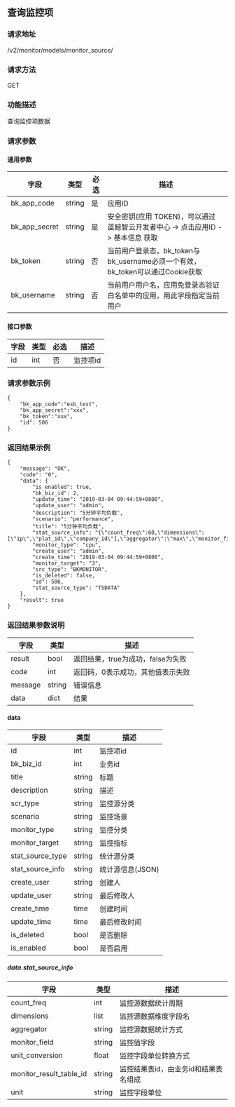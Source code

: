 ## 查询监控项

### 请求地址

/v2/monitor/models/monitor_source/

### 请求方法

GET

### 功能描述

查询监控项数据

### 请求参数

#### 通用参数

| 字段          | 类型   | 必选 | 描述                                                         |
| ------------- | ------ | ---- | ------------------------------------------------------------ |
| bk_app_code   | string | 是   | 应用ID                                                       |
| bk_app_secret | string | 是   | 安全密钥(应用 TOKEN)，可以通过 蓝鲸智云开发者中心 -> 点击应用ID -> 基本信息 获取 |
| bk_token      | string | 否   | 当前用户登录态，bk_token与bk_username必须一个有效，bk_token可以通过Cookie获取 |
| bk_username   | string | 否   | 当前用户用户名，应用免登录态验证白名单中的应用，用此字段指定当前用户 |

#### 接口参数

| 字段 | 类型 | 必选 | 描述     |
| ---- | ---- | ---- | -------- |
| id   | int  | 否   | 监控项id |

### 请求参数示例

```
{
    "bk_app_code":"esb_test",
    "bk_app_secret":"xxx",
    "bk_token":"xxx",
    "id": 506
}
```

### 返回结果示例

```
{
    "message": "OK",
    "code": "0",
    "data": {
        "is_enabled": true,
        "bk_biz_id": 2,
        "update_time": "2019-03-04 09:44:59+0800",
        "update_user": "admin",
        "description": "5分钟平均负载",
        "scenario": "performance",
        "title": "5分钟平均负载",
        "stat_source_info": "{\"count_freq\":60,\"dimensions\":[\"ip\",\"plat_id\",\"company_id\"],\"aggregator\":\"max\",\"monitor_field\":\"load5\",\"unit_conversion\":1.0,\"monitor_result_table_id\":\"2_system_load\",\"unit\":\"\"}",
        "monitor_type": "cpu",
        "create_user": "admin",
        "create_time": "2019-03-04 09:44:59+0800",
        "monitor_target": "3",
        "src_type": "BKMONITOR",
        "is_deleted": false,
        "id": 506,
        "stat_source_type": "TSDATA"
    },
    "result": true
}
```

### 返回结果参数说明

| 字段    | 类型   | 描述                              |
| ------- | ------ | --------------------------------- |
| result  | bool   | 返回结果，true为成功，false为失败 |
| code    | int    | 返回码，0表示成功，其他值表示失败 |
| message | string | 错误信息                          |
| data    | dict   | 结果                              |

#### data
| 字段             | 类型   | 描述             |
| ---------------- | ------ | ---------------- |
| id               | int    | 监控项id         |
| bk_biz_id        | int    | 业务id           |
| title            | string | 标题             |
| description      | string | 描述             |
| scr_type         | string | 监控源分类       |
| scenario         | string | 监控场景         |
| monitor_type     | string | 监控分类         |
| monitor_target   | string | 监控指标         |
| stat_source_type | string | 统计源分类       |
| stat_source_info | string | 统计源信息(JSON) |
| create_user      | string | 创建人           |
| update_user      | string | 最后修改人       |
| create_time      | time   | 创建时间         |
| update_time      | time   | 最后修改时间     |
| is_deleted       | bool   | 是否删除         |
| is_enabled       | bool   | 是否启用         |

##### data.stat_source_info

| 字段                    | 类型   | 描述                                 |
| ----------------------- | ------ | ------------------------------------ |
| count_freq              | int    | 监控源数据统计周期                   |
| dimensions              | list   | 监控源数据维度字段名                 |
| aggregator              | string | 监控源数据统计方式                   |
| monitor_field           | string | 监控值字段                           |
| unit_conversion         | float  | 监控字段单位转换方式                 |
| monitor_result_table_id | string | 监控结果表id，由业务id和结果表名组成 |
| unit                    | string | 监控字段单位                         |


